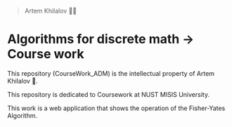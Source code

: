 > Artem Khilalov 👨‍💻
# Algorithms for discrete math -> Course work
This repository (CourseWork_ADM) is the intellectual property of Artem Khilalov 🪬.

This repository is dedicated to Coursework at NUST MISIS University.

This work is a web application that shows the operation of the Fisher-Yates Algorithm.
